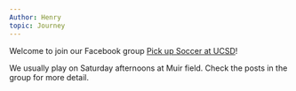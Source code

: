 ```yaml
---
Author: Henry
topic: Journey
---
```


Welcome to join our Facebook group [Pick up Soccer at UCSD](https://www.facebook.com/groups/106879100097849/)!

We usually play on Saturday afternoons at Muir field. Check the posts in the group for more detail.
